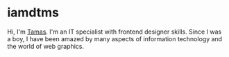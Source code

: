 # iamdtms

Hi, I'm [Tamas](https://iamdtms.hu/). I'm an IT specialist with frontend designer skills. Since I was a boy, I have been amazed by many aspects of information technology and the world of web graphics.
